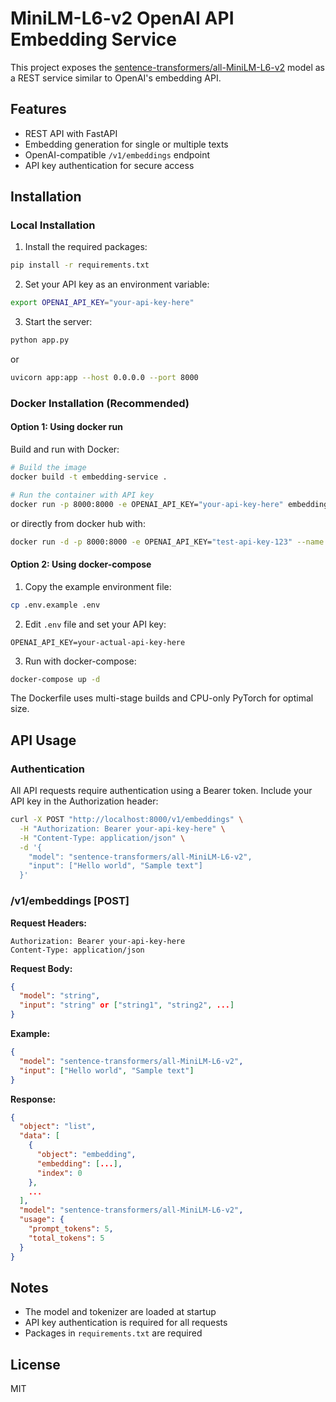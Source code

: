 # MiniLM-L6-v2 OpenAI API Embedding Service

This project exposes the [sentence-transformers/all-MiniLM-L6-v2](https://huggingface.co/sentence-transformers/all-MiniLM-L6-v2) model as a REST service similar to OpenAI's embedding API.

## Features
- REST API with FastAPI
- Embedding generation for single or multiple texts
- OpenAI-compatible `/v1/embeddings` endpoint
- API key authentication for secure access

## Installation

### Local Installation

1. Install the required packages:

```bash
pip install -r requirements.txt
```

2. Set your API key as an environment variable:

```bash
export OPENAI_API_KEY="your-api-key-here"
```

3. Start the server:

```bash
python app.py
```

or

```bash
uvicorn app:app --host 0.0.0.0 --port 8000
```

### Docker Installation (Recommended)

#### Option 1: Using docker run

Build and run with Docker:

```bash
# Build the image
docker build -t embedding-service .

# Run the container with API key
docker run -p 8000:8000 -e OPENAI_API_KEY="your-api-key-here" embedding-service
```

or directly from docker hub with:

```bash
docker run -d -p 8000:8000 -e OPENAI_API_KEY="test-api-key-123" --name embedding-service emreugur/embedding-service:latest

```

#### Option 2: Using docker-compose

1. Copy the example environment file:

```bash
cp .env.example .env
```

2. Edit `.env` file and set your API key:

```env
OPENAI_API_KEY=your-actual-api-key-here
```

3. Run with docker-compose:

```bash
docker-compose up -d

```


The Dockerfile uses multi-stage builds and CPU-only PyTorch for optimal size.

## API Usage

### Authentication

All API requests require authentication using a Bearer token. Include your API key in the Authorization header:

```bash
curl -X POST "http://localhost:8000/v1/embeddings" \
  -H "Authorization: Bearer your-api-key-here" \
  -H "Content-Type: application/json" \
  -d '{
    "model": "sentence-transformers/all-MiniLM-L6-v2",
    "input": ["Hello world", "Sample text"]
  }'
```

### /v1/embeddings [POST]

**Request Headers:**

```http
Authorization: Bearer your-api-key-here
Content-Type: application/json
```

**Request Body:**

```json
{
  "model": "string",
  "input": "string" or ["string1", "string2", ...]
}
```

**Example:**

```json
{
  "model": "sentence-transformers/all-MiniLM-L6-v2",
  "input": ["Hello world", "Sample text"]
}
```

**Response:**

```json
{
  "object": "list",
  "data": [
    {
      "object": "embedding",
      "embedding": [...],
      "index": 0
    },
    ...
  ],
  "model": "sentence-transformers/all-MiniLM-L6-v2",
  "usage": {
    "prompt_tokens": 5,
    "total_tokens": 5
  }
}
```

## Notes

- The model and tokenizer are loaded at startup
- API key authentication is required for all requests
- Packages in `requirements.txt` are required

## License

MIT
